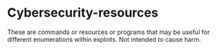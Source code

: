 # Cybersecurity-resources
These are commands or resources or programs that may be useful for different enumerations within exploits. Not intended to cause harm.
